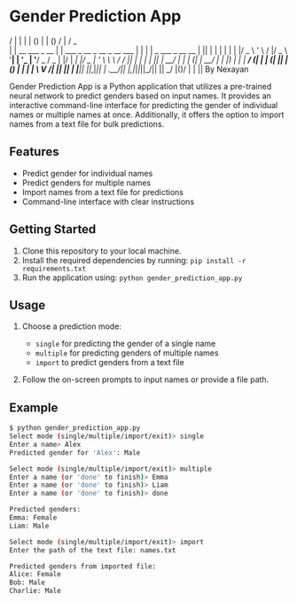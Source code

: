# Gender Prediction App

/ | | | | () | | () / | / _ \
| | __ ___ _ __ | | ___ _ __ _ __ _ __ ___ | | | | _ ___ _ __ __ | || | | |
| | | |/ _ \ ' \ / |/ _ \ '__| | '_ \| '__/ _ \/ _ | |/ | _| |/ _ | ' \ \ \ / / || | | |
| || | __/ | | | (| | __/ | | |) | | | __/ (| | | (| || | () | | | | \ V /| || || |
_|___|| ||_,|_|| | .__/|| _|_,|_|_|_||_/|| || _/ |()/
| |
|| By Nexayan

Gender Prediction App is a Python application that utilizes a pre-trained neural network to predict genders based on input names. It provides an interactive command-line interface for predicting the gender of individual names or multiple names at once. Additionally, it offers the option to import names from a text file for bulk predictions.

## Features

- Predict gender for individual names
- Predict genders for multiple names
- Import names from a text file for predictions
- Command-line interface with clear instructions

## Getting Started

1. Clone this repository to your local machine.
2. Install the required dependencies by running: `pip install -r requirements.txt`
3. Run the application using: `python gender_prediction_app.py`

## Usage

1. Choose a prediction mode:
   - `single` for predicting the gender of a single name
   - `multiple` for predicting genders of multiple names
   - `import` to predict genders from a text file

2. Follow the on-screen prompts to input names or provide a file path.

## Example

```bash
$ python gender_prediction_app.py
Select mode (single/multiple/import/exit)> single
Enter a name> Alex
Predicted gender for 'Alex': Male

Select mode (single/multiple/import/exit)> multiple
Enter a name (or 'done' to finish)> Emma
Enter a name (or 'done' to finish)> Liam
Enter a name (or 'done' to finish)> done

Predicted genders:
Emma: Female
Liam: Male

Select mode (single/multiple/import/exit)> import
Enter the path of the text file: names.txt

Predicted genders from imported file:
Alice: Female
Bob: Male
Charlie: Male
